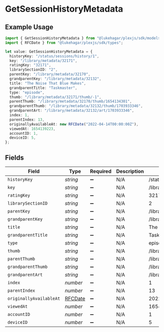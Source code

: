 # GetSessionHistoryMetadata

## Example Usage

```typescript
import { GetSessionHistoryMetadata } from "@lukehagar/plexjs/sdk/models/operations";
import { RFCDate } from "@lukehagar/plexjs/sdk/types";

let value: GetSessionHistoryMetadata = {
  historyKey: "/status/sessions/history/1",
  key: "/library/metadata/32171",
  ratingKey: "32171",
  librarySectionID: "2",
  parentKey: "/library/metadata/32170",
  grandparentKey: "/library/metadata/32132",
  title: "The Noise That Blue Makes",
  grandparentTitle: "Taskmaster",
  type: "episode",
  thumb: "/library/metadata/32171/thumb/-1",
  parentThumb: "/library/metadata/32170/thumb/1654134301",
  grandparentThumb: "/library/metadata/32132/thumb/1703933346",
  grandparentArt: "/library/metadata/32132/art/1703933346",
  index: 1,
  parentIndex: 13,
  originallyAvailableAt: new RFCDate("2022-04-14T00:00:00Z"),
  viewedAt: 1654139223,
  accountID: 1,
  deviceID: 5,
};
```

## Fields

| Field                                    | Type                                     | Required                                 | Description                              | Example                                  |
| ---------------------------------------- | ---------------------------------------- | ---------------------------------------- | ---------------------------------------- | ---------------------------------------- |
| `historyKey`                             | *string*                                 | :heavy_minus_sign:                       | N/A                                      | /status/sessions/history/1               |
| `key`                                    | *string*                                 | :heavy_minus_sign:                       | N/A                                      | /library/metadata/32171                  |
| `ratingKey`                              | *string*                                 | :heavy_minus_sign:                       | N/A                                      | 32171                                    |
| `librarySectionID`                       | *string*                                 | :heavy_minus_sign:                       | N/A                                      | 2                                        |
| `parentKey`                              | *string*                                 | :heavy_minus_sign:                       | N/A                                      | /library/metadata/32170                  |
| `grandparentKey`                         | *string*                                 | :heavy_minus_sign:                       | N/A                                      | /library/metadata/32132                  |
| `title`                                  | *string*                                 | :heavy_minus_sign:                       | N/A                                      | The Noise That Blue Makes                |
| `grandparentTitle`                       | *string*                                 | :heavy_minus_sign:                       | N/A                                      | Taskmaster                               |
| `type`                                   | *string*                                 | :heavy_minus_sign:                       | N/A                                      | episode                                  |
| `thumb`                                  | *string*                                 | :heavy_minus_sign:                       | N/A                                      | /library/metadata/32171/thumb/-1         |
| `parentThumb`                            | *string*                                 | :heavy_minus_sign:                       | N/A                                      | /library/metadata/32170/thumb/1654134301 |
| `grandparentThumb`                       | *string*                                 | :heavy_minus_sign:                       | N/A                                      | /library/metadata/32132/thumb/1703933346 |
| `grandparentArt`                         | *string*                                 | :heavy_minus_sign:                       | N/A                                      | /library/metadata/32132/art/1703933346   |
| `index`                                  | *number*                                 | :heavy_minus_sign:                       | N/A                                      | 1                                        |
| `parentIndex`                            | *number*                                 | :heavy_minus_sign:                       | N/A                                      | 13                                       |
| `originallyAvailableAt`                  | [RFCDate](../../../types/rfcdate.md)     | :heavy_minus_sign:                       | N/A                                      | 2022-04-14 00:00:00 +0000 UTC            |
| `viewedAt`                               | *number*                                 | :heavy_minus_sign:                       | N/A                                      | 1654139223                               |
| `accountID`                              | *number*                                 | :heavy_minus_sign:                       | N/A                                      | 1                                        |
| `deviceID`                               | *number*                                 | :heavy_minus_sign:                       | N/A                                      | 5                                        |
